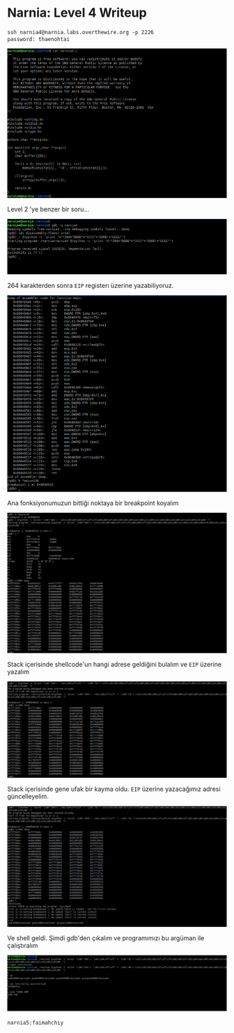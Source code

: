 # Narnia: Level 4 Writeup

    ssh narnia4@narnia.labs.overthewire.org -p 2226
    password: thaenohtai

![code](img/4/code.png)

Level 2 'ye benzer bir soru...

![0](img/4/0.png)

264 karakterden sonra `EIP` registerı üzerine yazabiliyoruz.

![1](img/4/1.png)

Ana fonksiyonumuzun bittiği noktaya bir breakpoint koyalım

![2](img/4/2.png)

Stack içerisinde shellcode'un hangi adrese geldiğini bulalım ve `EIP` üzerine yazalım

![3](img/4/3.png)

Stack içerisinde gene ufak bir kayma oldu. `EIP` üzerine yazacağımız adresi güncelleyelim.

![4](img/4/4.png)

Ve shell geldi. Şimdi gdb'den çıkalım ve programımızı bu argüman ile çalıştıralım

![5](img/4/5.png)

`narnia5:faimahchiy`
